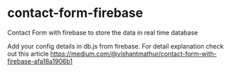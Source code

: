 # contact-form-firebase
Contact Form with firebase to store the data in real time database

Add your config details in db.js from firebase. 
For detail explanation check out this article 
https://medium.com/@vishantmathur/contact-form-with-firebase-afa18a1906b1
